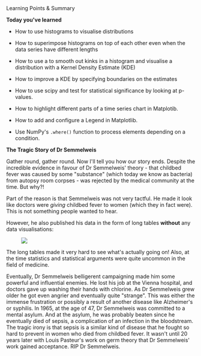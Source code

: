 <div class="text-viewer--content--3hoqQ">
	<div class="ud-heading-xxl text-viewer--main-heading--ZbxZA">Learning Points &amp; Summary</div>
	<div class="article-asset--container--3djM8">
		<div data-purpose="safely-set-inner-html:rich-text-viewer:html" class="article-asset--content--1dAQ9 rt-scaffolding">
			<p><strong>Today you've learned </strong></p>
			<ul>
				<li>
					<p>How to use histograms to visualise distributions</p>
				</li>
				<li>
					<p>How to superimpose histograms on top of each other even when the data series have different lengths</p>
				</li>
				<li>
					<p>How to use a to smooth out kinks in a histogram and visualise a distribution with a Kernel Density Estimate (KDE)</p>
				</li>
				<li>
					<p>How to improve a KDE&nbsp;by specifying boundaries on the estimates</p>
				</li>
				<li>
					<p>How to use scipy and test for statistical significance by looking at p-values. </p>
				</li>
				<li>
					<p>How to highlight different parts of a time series chart in Matplotib.</p>
				</li>
				<li>
					<p>How to add and configure a Legend in Matplotlib.</p>
				</li>
				<li>
					<p>Use NumPy's <code>.where()</code>&nbsp;function to process elements depending on a condition.</p>
				</li>
			</ul>
			<p><strong>The Tragic Story of Dr Semmelweis</strong></p>
			<p>Gather round, gather round.&nbsp;Now I'll tell you how our story ends. Despite the incredible evidence in favour of Dr Semmelweis' theory - that childbed fever was caused by some "substance" (which today we know as bacteria) from autopsy room corpses - was rejected by the medical community at the time. But why?!&nbsp;</p>
			<p>Part of the reason is that Semmelweis was not very tactful. He made it look like doctors were <em>giving</em> childbed fever to women (which they in fact were). This is not something people wanted to hear. </p>
			<p>However, he also published his data in the form of long tables <strong>without</strong> any data visualisations:</p>
			<figure><img align="middle" src="https://img-c.udemycdn.com/redactor/raw/2020-10-23_15-25-37-28877dab514343720243ddca867f7da4.png"></figure>
			<p>The long tables made it very hard to see what's actually going on! Also, at the time statistics and statistical arguments were quite uncommon in the field of medicine. </p>
			<p>Eventually, Dr Semmelweis belligerent campaigning made him some powerful and influential enemies. He lost his job at the Vienna hospital, and doctors gave up washing their hands with chlorine. As Dr Semmelweis grew older he got even angrier and eventually quite "strange". This was either the immense frustration or possibly a result of another disease like Alzheimer's or syphilis. In 1965, at the age of 47, Dr Semmelweis was committed to a mental asylum. And at the asylum, he was probably beaten since he eventually died of sepsis, a complication of an infection in the bloodstream. The tragic irony is that sepsis is a similar kind of disease that he fought so hard to prevent in women who died from childbed fever. It wasn't until 20 years later with Louis Pasteur's work on germ theory that Dr Semmelweis' work gained acceptance. RIP Dr Semmelweis. </p>
		</div>
	</div>
</div>